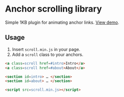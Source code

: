 # Anchor scrolling library

Simple 1KB plugin for animating anchor links. [View demo](http://playground.deaxon.com/js/anchor-scroll-demo/).

## Usage

1. Insert `scroll.min.js` in your page.
2. Add a `scroll` class to your anchors.

```html
<a class=scroll href=#intro>Intro</a>
<a class=scroll href=#about>About</a>

<section id=intro> … </section>
<section id=about> … </section>

<script src=scroll.min.js></script>
```
